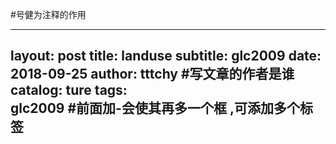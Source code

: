 #号健为注释的作用

---
layout:   post
title:    landuse
subtitle:   glc2009
date:   2018-09-25
author:     tttchy   #写文章的作者是谁
catalog:    ture
tags:    
      glc2009  #前面加-会使其再多一个框 ,可添加多个标签
---
<!-- Markdown t
